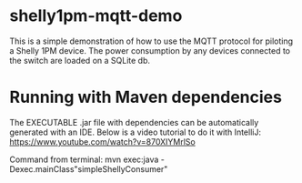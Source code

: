 # shelly1pm-mqtt-demo

This is a simple demonstration of how to use the MQTT protocol for piloting a Shelly 1PM device.
The power consumption by any devices connected to the switch are loaded on a SQLite db.

# Running with Maven dependencies

The EXECUTABLE .jar file with dependencies can be automatically generated with an IDE. 
Below is a video tutorial to do it with IntelliJ:
https://www.youtube.com/watch?v=870XIYMrlSo

Command from terminal:
mvn exec:java -Dexec.mainClass"simpleShellyConsumer"
